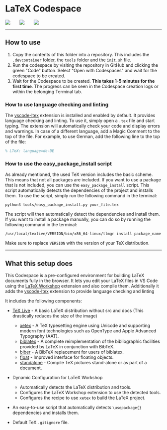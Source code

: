 # LaTeX Codespace

<div style="display:flex;">
  <img src="https://www.latex-project.org/img/latex-project-logo.svg" style="max-height:100px; width:auto; margin-right:30px;">
  <img src="https://james-yu.gallerycdn.vsassets.io/extensions/james-yu/latex-workshop/9.9.0/1682778309479/Microsoft.VisualStudio.Services.Icons.Default" style="max-height:100px; width:auto; margin-right:30px;">
  <img src="https://valentjn.gallerycdn.vsassets.io/extensions/valentjn/vscode-ltex/13.1.0/1638117951493/Microsoft.VisualStudio.Services.Icons.Default" style="max-height:100px; width:auto;">
</div>

---
## How to use

1. Copy the contents of this folder into a repository. This includes the `.devcontainer` folder, the `tools` folder and the `init.sh` file.
2. Run the codespace by visiting the repository in GitHub and clicking the green "Code" button. Select "Open with Codespaces" and wait for the codespace to be created.
3. Wait for the Codespace to be created. **This takes 1-5 minutes for the first time**. The progress can be seen in the Codespace creation logs or within the belonging Terminal tab.

### How to use language checking and linting
The [vscode-ltex](https://marketplace.visualstudio.com/items?itemName=valentjn.vscode-ltex) extension is installed and enabled by default. It provides language checking and linting. To use it, simply open a `.tex` file and start typing. The extension will automatically check your code and display errors and warnings. In case of a different language, add a Magic Comment to the top of the file. For example, to use German, add the following line to the top of the file:

```tex
% LTeX: language=de-DE
```

### How to use the easy_package_install script
As already mentioned, the used TeX version includes the basic scheme. This means that not all packages are included. If you want to use a package that is not included, you can use the `easy_package_install` script. This script automatically detects the dependencies of the project and installs them. To use the script, simply run the following command in the terminal:

```shell
python3 tools/easy_package_install.py your_file.tex
```

The script will then automatically detect the dependencies and install them. If you want to install a package manually, you can do so by running the following command in the terminal:

```shell
/usr/local/texlive/VERSION/bin/x86_64-linux/tlmgr install package_name
```
Make sure to replace `VERSION` with the version of your TeX distribution.



---
## What this setup does
This Codespace is a pre-configured environment for building LaTeX documents fully in the browser. It lets you edit your LaTeX files in VS Code using the [LaTeX Workshop](https://marketplace.visualstudio.com/items?itemName=James-Yu.latex-workshop) extension and also compile them. Additionally it adds the [vscode-ltex](https://marketplace.visualstudio.com/items?itemName=valentjn.vscode-ltex) extension to provide language checking and linting

It includes the following components:

- [TeX Live](https://www.tug.org/texlive/) - A basic LaTeX distribution without src and docs (This drastically reduces the size of the image)
  -  [xetex](https://www.tug.org/xetex/) - A TeX typesetting engine using Unicode and supporting modern font technologies such as OpenType and Apple Advanced Typography (AAT).
  -  [biblatex](https://ctan.org/pkg/biblatex) - A complete reimplementation of the bibliographic facilities provided by LaTeX in conjunction with BibTeX.
  -  [biber](https://ctan.org/pkg/biber) - A BibTeX replacement for users of biblatex.
  -  [float](https://ctan.org/pkg/float) - Improved interface for floating objects.
  -  [standalone](https://ctan.org/pkg/standalone) - Compile TeX pictures stand-alone or as part of a document.


- Dynamic Configuration for LaTeX Workshop
  - Automatically detects the LaTeX distribution and tools.
  - Configures the LaTeX Workshop extension to use the detected tools.
  - Configures the recipe to use `xetex` to build the LaTeX project.

- An easy-to-use script that automatically detects `\usepackage{}` dependencies and installs them.
- Default TeX `.gitignore` file.